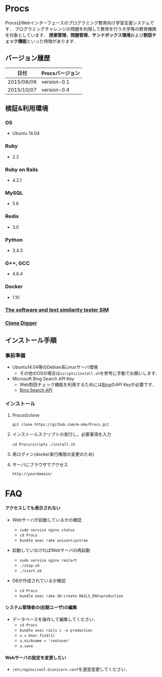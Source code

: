 # Procs
ProcsはWebインターフェースのプログラミング教育向け学習支援システムです．
プログラミングチャレンジの問題を利用して教育を行う大学等の教育機関を対象としています．
**授業管理**，**問題管理**，**サンドボックス環境**および**剽窃チェック機能**といった特徴があります．

## バージョン履歴
日付|Procsバージョン
-----|----------
2015/08/06|version-0.1
2015/10/07|version-0.4

## 検証&利用環境
### OS
* Ubuntu 14.04

### Ruby
* 2.2

### Ruby on Rails
* 4.2.1

### MySQL
* 5.6

### Redis
* 3.0

### Python
* 3.4.3

### G++, GCC
* 4.8.4

### Docker
* 1.10

### [The software and text similarity tester SIM](http://dickgrune.com/Programs/similarity_tester/)

### [Clone Digger](http://clonedigger.sourceforge.net/)

## インストール手順
### 事前準備
* Ubuntu14.04等のDebian系Linuxサーバ環境
    * その他のOSの場合は`scripts/install.sh`を参考に手動でお願いします．
* Microsoft Bing Search API Key
    * Web剽窃チェック機能を利用するためには[Bing](https://www.bing.com/)のAPI Keyが必要です．
    * [Bing Search API](http://datamarket.azure.com/dataset/bing/search)


### インストール
1. Procsのclone

    `git clone https://github.com/m-oke/Procs.git`
2. インストールスクリプトの実行し，必要事項を入力

    `cd Procs/scripts`
    `./install.sh`

3. 再ログイン(docker実行権限の変更のため)
4. サーバにブラウザでアクセス

    `http://yourdomain/`


# FAQ
#### アクセスしても表示されない
* Webサーバが起動しているかの確認
    * `sudo service nginx status`
    * `cd Procs`
    * `bundle exec rake unicorn:pstree`

* 起動していなければWebサーバの再起動
    * `sudo service nginx restart`
    * `./stop.sh`
    * `./start.sh`

* DBが作成されているか確認
    * `cd Procs`
    * `bundle exec rake db:create RAILS_ENV=production`

#### システム管理者の(初期ユーザ)の編集
* データベースを操作して編集してください．
    * `cd Procs`
    * `bundle exec rails c -e production`
    * `u = User.find(1)`
    * `u.nickname = 'rootuser'`
    * `u.save`

#### Webサーバの設定を変更したい
* `/etc/nginx/conf.d/unicorn.conf`を適宜変更してください．
